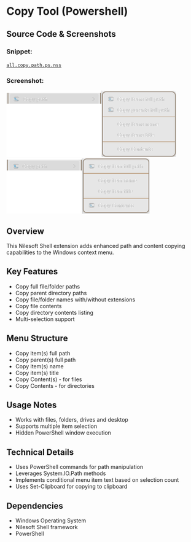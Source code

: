 # Copy Tool (Powershell)

## Source Code & Screenshots

### Snippet:
[`all.copy.path.ps.nss`](/ex3.multifunction/all.copy.path.ps.nss)

### Screenshot:
![Screenshot 1)](/ex3.multifunction/all.copy.path.ps.1.png)
![Screenshot 2)](/ex3.multifunction/all.copy.path.ps.2.png)

## Overview
This Nilesoft Shell extension adds enhanced path and content copying capabilities to the Windows context menu.

## Key Features
- Copy full file/folder paths
- Copy parent directory paths
- Copy file/folder names with/without extensions
- Copy file contents
- Copy directory contents listing
- Multi-selection support

## Menu Structure
- Copy item(s) full path
- Copy parent(s) full path
- Copy item(s) name
- Copy item(s) title
- Copy Content(s) - for files
- Copy Contents - for directories

## Usage Notes
- Works with files, folders, drives and desktop
- Supports multiple item selection
- Hidden PowerShell window execution

## Technical Details
- Uses PowerShell commands for path manipulation
- Leverages System.IO.Path methods
- Implements conditional menu item text based on selection count
- Uses Set-Clipboard for copying to clipboard

## Dependencies
- Windows Operating System
- Nilesoft Shell framework
- PowerShell

